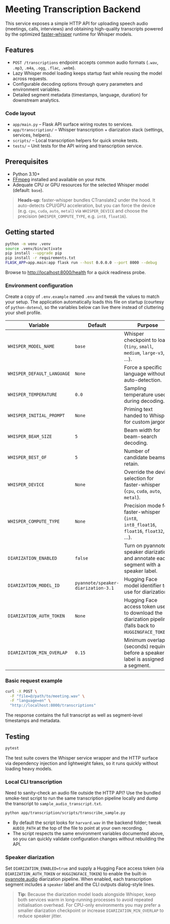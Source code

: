 # Meeting Transcription Backend

This service exposes a simple HTTP API for uploading speech audio (meetings, calls, interviews) and obtaining high-quality transcripts powered by the optimized [faster-whisper](https://github.com/SYSTRAN/faster-whisper) runtime for Whisper models.

## Features

- `POST /transcriptions` endpoint accepts common audio formats (`.wav`, `.mp3`, `.m4a`, `.ogg`, `.flac`, `.webm`).
- Lazy Whisper model loading keeps startup fast while reusing the model across requests.
- Configurable decoding options through query parameters and environment variables.
- Detailed segment metadata (timestamps, language, duration) for downstream analytics.

### Code layout

- `app/main.py` – Flask API surface wiring routes to services.
- `app/transcription/` – Whisper transcription + diarization stack (settings, services, helpers).
- `scripts/` – Local transcription helpers for quick smoke tests.
- `tests/` – Unit tests for the API wiring and transcription service.

## Prerequisites

- Python 3.10+
- [FFmpeg](https://ffmpeg.org/download.html) installed and available on your `PATH`.
- Adequate CPU or GPU resources for the selected Whisper model (default: `base`).

> **Heads-up**: faster-whisper bundles CTranslate2 under the hood. It auto-detects CPU/GPU acceleration, but you can force the device (e.g. `cpu`, `cuda`, `auto`, `metal`) via `WHISPER_DEVICE` and choose the precision (`WHISPER_COMPUTE_TYPE`, e.g. `int8`, `float16`).

## Getting started

```bash
python -m venv .venv
source .venv/bin/activate
pip install --upgrade pip
pip install -r requirements.txt
FLASK_APP=app.main:app flask run --host 0.0.0.0 --port 8000 --debug
```

Browse to <http://localhost:8000/health> for a quick readiness probe.

### Environment configuration

Create a copy of `.env.example` named `.env` and tweak the values to match your setup. The application automatically loads this file on startup (courtesy of `python-dotenv`), so the variables below can live there instead of cluttering your shell profile.

| Variable | Default | Purpose |
| --- | --- | --- |
| `WHISPER_MODEL_NAME` | `base` | Whisper checkpoint to load (`tiny`, `small`, `medium`, `large-v3`, …). |
| `WHISPER_DEFAULT_LANGUAGE` | `None` | Force a specific language without auto-detection. |
| `WHISPER_TEMPERATURE` | `0.0` | Sampling temperature used during decoding. |
| `WHISPER_INITIAL_PROMPT` | `None` | Priming text handed to Whisper for custom jargon. |
| `WHISPER_BEAM_SIZE` | `5` | Beam width for beam-search decoding. |
| `WHISPER_BEST_OF` | `5` | Number of candidate beams to retain. |
| `WHISPER_DEVICE` | `None` | Override the device selection for faster-whisper (`cpu`, `cuda`, `auto`, `metal`). |
| `WHISPER_COMPUTE_TYPE` | `None` | Precision mode for faster-whisper (`int8`, `int8_float16`, `float16`, `float32`, …). |
| `DIARIZATION_ENABLED` | `false` | Turn on pyannote speaker diarization and annotate each segment with a speaker label. |
| `DIARIZATION_MODEL_ID` | `pyannote/speaker-diarization-3.1` | Hugging Face model identifier to use for diarization. |
| `DIARIZATION_AUTH_TOKEN` | `None` | Hugging Face access token used to download the diarization pipeline (falls back to `HUGGINGFACE_TOKEN`). |
| `DIARIZATION_MIN_OVERLAP` | `0.15` | Minimum overlap (seconds) required before a speaker label is assigned to a segment. |

### Basic request example

```bash
curl -X POST \
  -F "file=@/path/to/meeting.wav" \
  -F "language=en" \
  "http://localhost:8000/transcriptions"
```

The response contains the full transcript as well as segment-level timestamps and metadata.

## Testing

```bash
pytest
```

The test suite covers the Whisper service wrapper and the HTTP surface via dependency injection and lightweight fakes, so it runs quickly without loading heavy models.

### Local CLI transcription

Need to sanity-check an audio file outside the HTTP API? Use the bundled smoke-test script to run the same transcription pipeline locally and dump the transcript to `sample_audio_transcript.txt`.

```bash
python app/transcription/scripts/transcribe_sample.py
```

- By default the script looks for `harvard.wav` in the backend folder; tweak `AUDIO_PATH` at the top of the file to point at your own recording.
- The script respects the same environment variables documented above, so you can quickly validate configuration changes without rebuilding the API.

### Speaker diarization

Set `DIARIZATION_ENABLED=true` and supply a Hugging Face access token (via `DIARIZATION_AUTH_TOKEN` or `HUGGINGFACE_TOKEN`) to enable the built-in [pyannote.audio](https://github.com/pyannote/pyannote-audio) diarization pipeline. When enabled, each transcription segment includes a `speaker` label and the CLI outputs dialog-style lines.

> **Tip:** Because the diarization model loads alongside Whisper, keep both services warm in long-running processes to avoid repeated initialisation overhead. For CPU-only environments you may prefer a smaller diarization checkpoint or increase `DIARIZATION_MIN_OVERLAP` to reduce speaker jitter.
